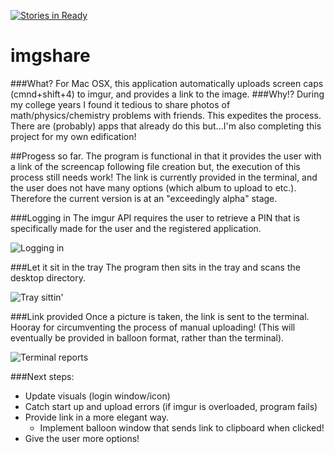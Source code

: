 [![Stories in Ready](https://badge.waffle.io/ACollectionOfAtoms/imgshare.png?label=ready&title=Ready)](https://waffle.io/ACollectionOfAtoms/imgshare)
# imgshare
###What?
For Mac OSX, this application automatically uploads screen caps (cmnd+shift+4) to imgur, and provides a link to the image.
###Why!?
During my college years I found it tedious to share photos of math/physics/chemistry problems with friends. This expedites the process. There are (probably) apps that already do this but...I'm also completing this project for my own edification! 

##Progess so far.
The program is functional in that it provides the user with a link of the screencap following file creation but, the execution of this process still needs work! The link is currently provided in the terminal, and the user does not have many options (which album to upload to etc.). Therefore the current version is at an "exceedingly alpha" stage.

###Logging in
The imgur API requires the user to retrieve a PIN that is specifically made for the user and the registered application.

![Logging in](http://i.imgur.com/MTW2dxZ.png )

###Let it sit in the tray
The program then sits in the tray and scans the desktop directory.

![Tray sittin'](http://i.imgur.com/f3hMnxA.png)

###Link provided
Once a picture is taken, the link is sent to the terminal. Hooray for circumventing the process of manual uploading!
(This will eventually be provided in balloon format, rather than the terminal).

![Terminal reports](http://i.imgur.com/XpYVOvG.png)

###Next steps:
* Update visuals (login window/icon)
* Catch start up and upload errors (if imgur is overloaded, program fails)
* Provide link in a more elegant way.
    * Implement balloon window that sends link to clipboard when clicked!
* Give the user more options!

